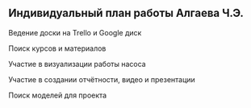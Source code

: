 ## Индивидуальный план работы Алгаева Ч.Э.

Ведение доски на Trello и Google диск

Поиск курсов и материалов

Участие в визуализации работы насоса

Участие в создании отчётности, видео и презентации

Поиск моделей для проекта
